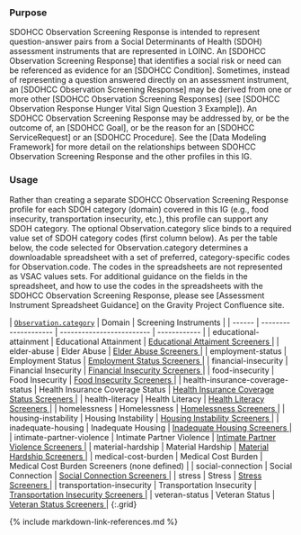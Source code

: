 
### Purpose
SDOHCC Observation Screening Response is intended to represent question-answer pairs from a Social Determinants of Health (SDOH) assessment instruments that are represented in LOINC. An [SDOHCC Observation Screening Response] that identifies a social risk or need can be referenced as evidence for an [SDOHCC Condition]. Sometimes, instead of representing a question answered directly on an assessment instrument, an [SDOHCC Observation Screening Response] may be derived from one or more other [SDOHCC Observation Screening Responses] (see [SDOHCC Observation Response Hunger Vital Sign Question 3 Example]). An SDOHCC Observation Screening Response may be addressed by, or be the outcome of, an [SDOHCC Goal], or be the reason for an [SDOHCC ServiceRequest] or an [SDOHCC Procedure]. See the [Data Modeling Framework] for more detail on the relationships between SDOHCC Observation Screening Response  and the other profiles in this IG.

### Usage

Rather than creating a separate SDOHCC Observation Screening Response profile for each SDOH category (domain) covered in this IG (e.g., food insecurity, transportation insecurity, etc.), this profile can support any SDOH category. The optional Observation.category slice binds to a required value set of SDOH category codes (first column below). As per the table below, the code selected for Observation.category determines a downloadable spreadsheet with a set of preferred, category-specific codes for Observation.code. The codes in the spreadsheets are not represented as VSAC values sets.
For additional guidance on the fields in the spreadsheet, and how to use the codes in the spreadsheets with the SDOHCC Observation Screening Response, please see [Assessment Instrument Spreadsheet Guidance] on the Gravity Project Confluence site.


| [`Observation.category`](ValueSet-SDOHCC-ValueSetSDOHCategory.html) | Domain | Screening Instruments |
| ------ | -------------------- | ------------------------- | ------------ |
| educational-attainment  | Educational Attainment | [Educational Attaiment Screeners ]( https://confluence.hl7.org/download/attachments/97463504/20220719%20Less%20than%20high%20school%20education%20Screeners%20with%20Available%20Codes.xlsx?api=v2 ) |
| elder-abuse  | Elder Abuse | [Elder Abuse Screeners ]( https://confluence.hl7.org/download/attachments/97463504/20220818%20Elder%20Abuse%20Screeners%20with%20Available%20Codes.xlsx?api=v2 ) |
| employment-status  | Employment Status | [Employment Status Screeners ]( https://confluence.hl7.org/download/attachments/97463504/20220907%20Unemployment%20Screeners%20with%20Currently%20Available%20Codes.xlsx?api=v2 ) |
| financial-insecurity  | Financial Insecurity | [Financial Insecurity Screeners ]( https://confluence.hl7.org/download/attachments/97463504/20220113%20Financial%20Insecurity%20Screeners%20with%20Available%20Codes.xlsx?api=v2 ) |
| food-insecurity  | Food Insecurity | [Food Insecurity Screeners ]( https://confluence.hl7.org/download/attachments/97463504/20220902%20Food%20Insecurity%20Screeners%20with%20Available%20Codes.xlsx?api=v2 ) |
| health-insurance-coverage-status  | Health Insurance Coverage Status | [Health Insurance Coverage Status Screeners ]( https://confluence.hl7.org/download/attachments/97463504/20220713%20Health%20Insurance%20Coverage%20Status%20Screeners%20with%20Available%20Codes.xlsx?api=v2) |
| health-literacy  | Health Literacy | [Health Literacy Screeners ]( https://confluence.hl7.org/download/attachments/97463504/20220713%20Health%20Literacy%20Screeners%20with%20Available%20Codes.xlsx?api=v2 ) |
| homelessness  | Homelessness | [Homelessness Screeners ]( https://confluence.hl7.org/download/attachments/97463504/20230111%20Homelessness%20Screeners%20with%20Available%20Codes.xlsx?api=v2 ) |
| housing-instability  | Housing Instability | [Housing Instability Screeners ]( https://confluence.hl7.org/download/attachments/97463504/20230111%20Housing%20Instability%20Screeners%20with%20Available%20Codes.xlsx?api=v2 ) |
| inadequate-housing  | Inadequate Housing | [Inadequate Housing Screeners ]( https://confluence.hl7.org/download/attachments/97463504/20230111%20Inadequate%20Housing%20Screeners%20with%20Available%20Codes.xlsx?api=v2 ) |
| intimate-partner-violence  | Intimate Partner Violence | [Intimate Partner Violence Screeners ]( https://confluence.hl7.org/download/attachments/97463504/20220203%20Intimate%20Partner%20Violence%20Screeners%20with%20Available%20Codes.xlsx?api=v2 ) |
| material-hardship  | Material Hardship | [Material Hardship Screeners ]( https://confluence.hl7.org/download/attachments/97463504/20220721%20Material%20Hardship%20Screeners%20with%20Available%20Codes-2.xlsx?api=v2 ) |
| medical-cost-burden  | Medical Cost Burden | Medical Cost Burden Screeners  (none defined) |
| social-connection  | Social Connection | [Social Connection Screeners ]( https://confluence.hl7.org/download/attachments/97463504/20220202%20Social%20Connection%20Screeners%20with%20Available%20Codes.xlsx?api=v2 ) |
| stress  | Stress | [Stress Screeners ]( https://confluence.hl7.org/download/attachments/97463504/20220202%20Stress%20Screeners%20with%20Available%20Codes.xlsx?api=v2 ) |
| transportation-insecurity  | Transportation Insecurity | [Transportation Insecurity Screeners ]( https://confluence.hl7.org/download/attachments/97463504/20230201%20Transportation%20Insecurity%20Screeners%20with%20Available%20codes.xlsx.xlsx?api=v2 ) |
| veteran-status  | Veteran Status | [Veteran Status Screeners ]( https://confluence.hl7.org/download/attachments/97463504/20220907%20Veteran%20Status%20Screeners%20with%20Available%20Codes.xlsx?api=v2 ) |
{:.grid}

{% include markdown-link-references.md %}